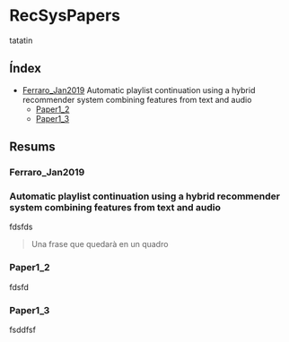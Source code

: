# RecSysPapers

tatatin

## Índex

* [Ferraro_Jan2019](#Ferraro_Jan2019)
Automatic playlist continuation using a hybrid recommender system combining features from text and audio
  * [Paper1_2](#paper1_2)
  * [Paper1_3](#paper1_3)

## Resums

### Ferraro_Jan2019
### Automatic playlist continuation using a hybrid recommender system combining features from text and audio
fdsfds
> Una frase que quedarà en un quadro
### Paper1_2
fdsfd

### Paper1_3
fsddfsf
